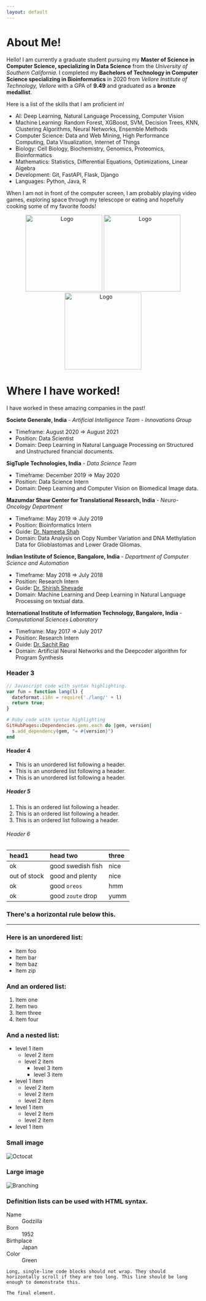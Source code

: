 ```yaml
---
layout: default
---
```

# About Me!

Hello! I am currently a graduate student pursuing my **Master of Science in Computer Science, specializing in Data Science** from the _University of Southern California_. I completed my **Bachelors of Technology in Computer Science specializing in Bioinformatics** in 2020 from _Vellore Institute of Technology, Vellore_  with a GPA of **9.49** and graduated as a **bronze medallist**.

Here is a list of the skills that I am proficient in!
* AI: Deep Learning, Natural Language Processing, Computer Vision
* Machine Learning: Random Forest, XGBoost, SVM, Decision Trees, KNN, Clustering Algorithms, Neural Networks, Ensemble Methods
* Computer Science: Data and Web Mining, High Performance Computing, Data Visualization, Internet of Things
* Biology: Cell Biology, Biochemistry, Genomics, Proteomics, Bioinformatics
* Mathematics: Statistics, Differential Equations, Optimizations, Linear Algebra
* Development: Git, FastAPI, Flask, Django
* Languages: Python, Java, R

When I am not in front of the computer screen, I am probably playing video games, exploring space through my telescope or eating and hopefully cooking some of my favorite foods!

<div align="center">
  <div style="display: inline-block">
    <img alt="Logo" src="https://drive.google.com/uc?export=view&id=14ScUMttHGhpcSapDDjsaQv5CgrKml3Co" width="200" />
  </div>

  <div style="display: inline-block">
    <img alt="Logo" src="https://drive.google.com/uc?export=view&id=1frHLonPcPXlmXMu6ANHQGFk05KM8_3WV" width="200" />
  </div>

  <div style="display: inline-block">
    <img alt="Logo" src="https://drive.google.com/uc?export=view&id=14Q_PERV0Yx0I9FvwquWiWFZ0d7cJ5QLP" width="200" />
  </div>
</div>


# Where I have worked!

I have worked in these amazing companies in the past!

**Societe Generale, India** - _Artificial Intelligence Team - Innovations Group_
* Timeframe: August 2020 => August 2021
* Position: Data Scientist
* Domain: Deep Learning in Natural Language Processing on Structured and Unstructured financial documents.

  
**SigTuple Technologies, India** - _Data Science Team_
* Timeframe: December 2019 => May 2020
* Position: Data Science Intern
* Domain: Deep Learning and Computer Vision on Biomedical Image data.


**Mazumdar Shaw Center for Translational Research, India** - _Neuro-Oncology Department_
* Timeframe: May 2019 => July 2019
* Position: Bioinformatics Intern
* Guide: <a href="https://www.msctr.org/2016/09/16/dr-nameeta-shah/" target="_blank">Dr. Nameeta Shah</a>
* Domain: Data Analysis on Copy Number Variation and DNA Methylation Data for Glioblastomas and Lower Grade Gliomas.

  
**Indian Institute of Science, Bangalore, India** - _Department of Computer Science and Automation_
* Timeframe: May 2018 => July 2018
* Position: Research Intern
* Guide: <a href="https://www.csa.iisc.ac.in/~shirish/" target="_blank">Dr. Shirish Shevade </a>
* Domain: Machine Learning and Deep Learning in Natural Language Processing on textual data.

**International Institute of Information Technology, Bangalore, India** - _Computational Sciences Laboratory_
* Timeframe: May 2017 => July 2017
* Position: Research Intern
* Guide: <a href="https://www.iiitb.ac.in/csl/people/sachit.html" target="_blank">Dr. Sachit Rao </a>
* Domain: Artificial Neural Networks and the Deepcoder algorithm for Program Synthesis


### Header 3

```js
// Javascript code with syntax highlighting.
var fun = function lang(l) {
  dateformat.i18n = require('./lang/' + l)
  return true;
}
```

```ruby
# Ruby code with syntax highlighting
GitHubPages::Dependencies.gems.each do |gem, version|
  s.add_dependency(gem, "= #{version}")
end
```

#### Header 4

*   This is an unordered list following a header.
*   This is an unordered list following a header.
*   This is an unordered list following a header.

##### Header 5

1.  This is an ordered list following a header.
2.  This is an ordered list following a header.
3.  This is an ordered list following a header.

###### Header 6

| head1        | head two          | three |
|:-------------|:------------------|:------|
| ok           | good swedish fish | nice  |
| out of stock | good and plenty   | nice  |
| ok           | good `oreos`      | hmm   |
| ok           | good `zoute` drop | yumm  |

### There's a horizontal rule below this.

* * *

### Here is an unordered list:

*   Item foo
*   Item bar
*   Item baz
*   Item zip

### And an ordered list:

1.  Item one
1.  Item two
1.  Item three
1.  Item four

### And a nested list:

- level 1 item
  - level 2 item
  - level 2 item
    - level 3 item
    - level 3 item
- level 1 item
  - level 2 item
  - level 2 item
  - level 2 item
- level 1 item
  - level 2 item
  - level 2 item
- level 1 item

### Small image

![Octocat](https://github.githubassets.com/images/icons/emoji/octocat.png)

### Large image

![Branching](https://guides.github.com/activities/hello-world/branching.png)


### Definition lists can be used with HTML syntax.

<dl>
<dt>Name</dt>
<dd>Godzilla</dd>
<dt>Born</dt>
<dd>1952</dd>
<dt>Birthplace</dt>
<dd>Japan</dd>
<dt>Color</dt>
<dd>Green</dd>
</dl>

```
Long, single-line code blocks should not wrap. They should horizontally scroll if they are too long. This line should be long enough to demonstrate this.
```

```
The final element.
```

